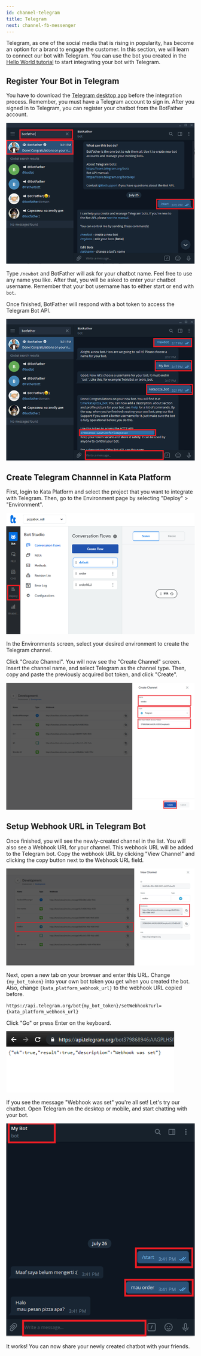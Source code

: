 ```yaml
---
id: channel-telegram
title: Telegram
next: channel-fb-messenger
---
```


Telegram, as one of the social media that is rising in popularity, has become an option for a brand to engage the customer. In this section, we will learn to connect our bot with Telegram. You can use the bot you created in the [Hello World tutorial](/tutorial/hello-world/) to start integrating your bot with Telegram.

## Register Your Bot in Telegram

You have to download the [Telegram desktop app](https://desktop.telegram.org/) before the integration process. Remember, you must have a Telegram account to sign in. After you signed in to Telegram, you can register your chatbot from the BotFather account.

![BotFather](./images/tg/botfather.png)

Type `/newbot` and BotFather will ask for your chatbot name. Feel free to use any name you like. After that, you will be asked to enter your chatbot username. Remember that your bot username has to either start or end with `bot`.

Once finished, BotFather will respond with a bot token to access the Telegram Bot API.

![BotFather Response](./images/tg/botfather-response.png)

## Create Telegram Channnel in Kata Platform

First, login to Kata Platform and select the project that you want to integrate with Telegram. Then, go to the Environment page by selecting "Deploy" > "Environment".

![Platform 2](./images/tg/kataplat2.png)

In the Environments screen, select your desired environment to create the Telegram channel.

Click "Create Channel". You will now see the "Create Channel" screen. Insert the channel name, and select Telegram as the channel type. Then, copy and paste the previously acquired bot token, and click "Create".

![Create Channel](./images/tg/createchannel2.png)

## Setup Webhook URL in Telegram Bot

Once finished, you will see the newly-created channel in the list. You will also see a Webhook URL for your channel. This webhook URL will be added to the Telegram bot. Copy the webhook URL by clicking "View Channel" and clicking the copy button next to the Webhook URL field.

![Copy Webhook](./images/tg/webhook-copy.png)

Next, open a new tab on your browser and enter this URL. Change `{my_bot_token}` into your own bot token you get when you created the bot. Also, change `{kata_platform_webhook_url}` to the webhook URL copied before.

```
https://api.telegram.org/bot{my_bot_token}/setWebhook?url={kata_platform_webhook_url}
```

Click "Go" or press Enter on the keyboard.

![Copy Webhook](./images/tg/webhook-copy-2.png)

If you see the message "Webhook was set" you're all set! Let's try our chatbot. Open Telegram on the desktop or mobile, and start chatting with your bot.

![Chat](./images/tg/chat.png)

It works! You can now share your newly created chatbot with your friends.
